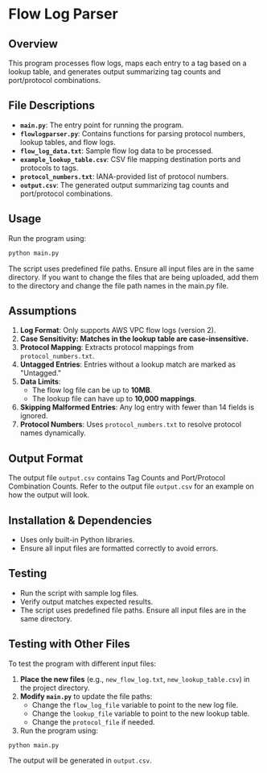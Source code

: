 # Flow Log Parser

## Overview

This program processes flow logs, maps each entry to a tag based on a lookup table, and generates output summarizing tag counts and port/protocol combinations.

## File Descriptions

- **`main.py`**: The entry point for running the program.
- **`flowlogparser.py`**: Contains functions for parsing protocol numbers, lookup tables, and flow logs.
- **`flow_log_data.txt`**: Sample flow log data to be processed.
- **`example_lookup_table.csv`**: CSV file mapping destination ports and protocols to tags.
- **`protocol_numbers.txt`**: IANA-provided list of protocol numbers.
- **`output.csv`**: The generated output summarizing tag counts and port/protocol combinations.

## Usage

Run the program using:

```sh
python main.py
```

The script uses predefined file paths. Ensure all input files are in the same directory. If you want to change the files that are being uploaded, add them to the directory and change the file path names in the main.py file.

## Assumptions

1. **Log Format**: Only supports AWS VPC flow logs (version 2).
2. **Case Sensitivity: Matches in the lookup table are case-insensitive.**
3. **Protocol Mapping**: Extracts protocol mappings from `protocol_numbers.txt`.
4. **Untagged Entries**: Entries without a lookup match are marked as "Untagged."
5. **Data Limits**:
   - The flow log file can be up to **10MB**.
   - The lookup file can have up to **10,000 mappings**.
6. **Skipping Malformed Entries**: Any log entry with fewer than 14 fields is ignored.
7. **Protocol Numbers**: Uses `protocol_numbers.txt` to resolve protocol names dynamically.

## Output Format

The output file `output.csv` contains Tag Counts and Port/Protocol Combination Counts. Refer to the output file `output.csv` for an example on how the output will look.

## Installation & Dependencies

- Uses only built-in Python libraries.
- Ensure all input files are formatted correctly to avoid errors.

## Testing

- Run the script with sample log files.
- Verify output matches expected results.
- The script uses predefined file paths. Ensure all input files are in the same directory.

## Testing with Other Files

To test the program with different input files:

1. **Place the new files** (e.g., `new_flow_log.txt`, `new_lookup_table.csv`) in the project directory.
2. **Modify `main.py`** to update the file paths:
   - Change the `flow_log_file` variable to point to the new log file.
   - Change the `lookup_file` variable to point to the new lookup table.
   - Change the `protocol_file` if needed.
3. Run the program using:

```sh
python main.py
```

The output will be generated in `output.csv`.
